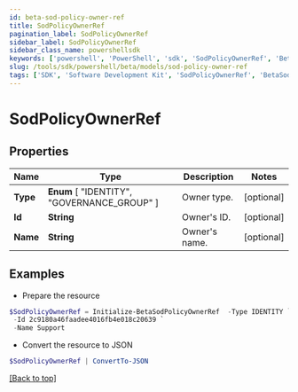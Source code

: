 ```yaml
---
id: beta-sod-policy-owner-ref
title: SodPolicyOwnerRef
pagination_label: SodPolicyOwnerRef
sidebar_label: SodPolicyOwnerRef
sidebar_class_name: powershellsdk
keywords: ['powershell', 'PowerShell', 'sdk', 'SodPolicyOwnerRef', 'BetaSodPolicyOwnerRef'] 
slug: /tools/sdk/powershell/beta/models/sod-policy-owner-ref
tags: ['SDK', 'Software Development Kit', 'SodPolicyOwnerRef', 'BetaSodPolicyOwnerRef']
---
```



# SodPolicyOwnerRef

## Properties

Name | Type | Description | Notes
------------ | ------------- | ------------- | -------------
**Type** |  **Enum** [  "IDENTITY",    "GOVERNANCE_GROUP" ] | Owner type. | [optional] 
**Id** | **String** | Owner's ID. | [optional] 
**Name** | **String** | Owner's name. | [optional] 

## Examples

- Prepare the resource
```powershell
$SodPolicyOwnerRef = Initialize-BetaSodPolicyOwnerRef  -Type IDENTITY `
 -Id 2c9180a46faadee4016fb4e018c20639 `
 -Name Support
```

- Convert the resource to JSON
```powershell
$SodPolicyOwnerRef | ConvertTo-JSON
```


[[Back to top]](#) 

